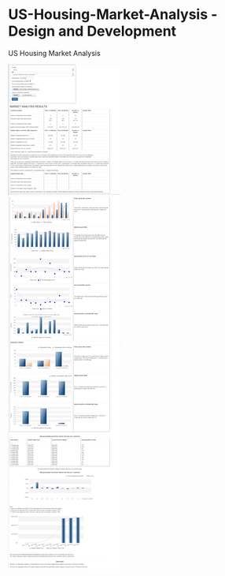 # US-Housing-Market-Analysis - Design and Development
US Housing Market Analysis

![WebDev and UIUX](MarketAnalysis-v1.jpg)
